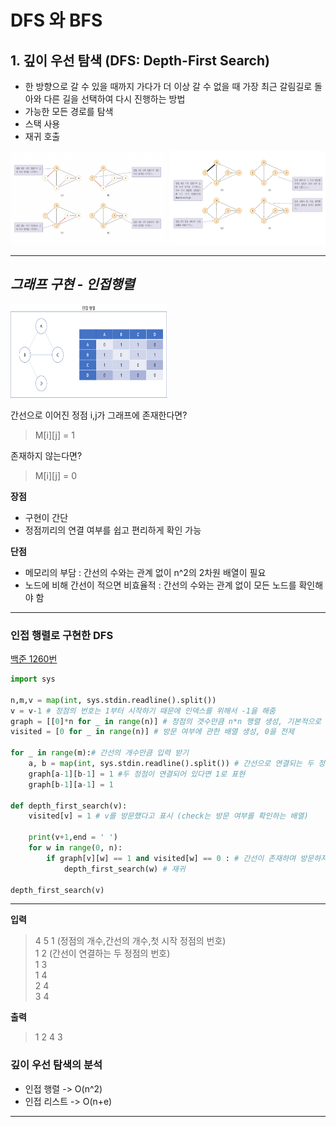 # DFS 와 BFS 


 ## 1. 깊이 우선 탐색 (DFS: Depth-First Search)

- 한 방향으로 갈 수 있을 때까지 가다가 더 이상 갈 수 없을 때 가장 최근 갈림길로 돌아와 다른 길을 선택하여 다시 진행하는 방법  
- 가능한 모든 경로를 탐색
- 스택 사용
- 재귀 호출  


<img src = "./images/dfs&bfs/dfs1.png" width = 250 height = 150>
<img src = "./images/dfs&bfs/dfs2.png" width = 250 height = 150>

---

## ***그래프 구현 - 인접행렬***

<img src = "./images/dfs&bfs/인접행렬.png" width = 250 height = 150 >

간선으로 이어진 정점 i,j가 그래프에 
존재한다면?
>M[i][j] = 1   

존재하지 않는다면?    
>M[i][j] = 0


**장점**
- 구현이 간단
- 정점끼리의 연결 여부를 쉽고 편리하게 확인 가능

**단점**
- 메모리의 부담 : 간선의 수와는 관계 없이 n^2의 2차원 배열이 필요
- 노드에 비해 간선이 적으면 비효율적 : 간선의 수와는 관계 없이 모든 노드를 확인해야 함

--- 

### **인접 행렬로 구현한 DFS**   

[백준 1260번](https://www.acmicpc.net/problem/1260)
``` py
import sys

n,m,v = map(int, sys.stdin.readline().split())
v = v-1 # 정점의 번호는 1부터 시작하기 때문에 인덱스를 위해서 -1을 해줌
graph = [[0]*n for _ in range(n)] # 정점의 갯수만큼 n*n 행렬 생성, 기본적으로 0을 전제
visited = [0 for _ in range(n)] # 방문 여부에 관한 배열 생성, 0을 전제

for _ in range(m):# 간선의 개수만큼 입력 받기
    a, b = map(int, sys.stdin.readline().split()) # 간선으로 연결되는 두 정점의 입력 받기
    graph[a-1][b-1] = 1 #두 정점이 연결되어 있다면 1로 표현
    graph[b-1][a-1] = 1

def depth_first_search(v):
    visited[v] = 1 # v를 방문했다고 표시 (check는 방문 여부를 확인하는 배열)

    print(v+1,end = ' ')
    for w in range(0, n):
        if graph[v][w] == 1 and visited[w] == 0 : # 간선이 존재하며 방문하지 않았을 때
            depth_first_search(w) # 재귀

depth_first_search(v)

```
---
**입력**

>4 5 1   (정점의 개수,간선의 개수,첫 시작 정점의 번호)     
1 2   (간선이 연결하는 두 정점의 번호)   
1 3   
1 4   
2 4   
3 4

**출력**

>1 2 4 3

### **깊이 우선 탐색의 분석**
- 인접 행렬 -> O(n^2)
- 인접 리스트 -> O(n+e)

---














